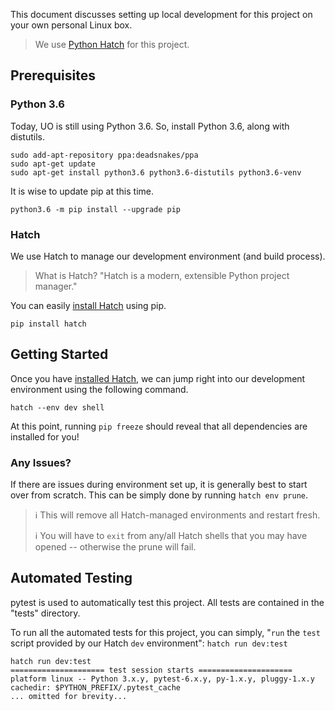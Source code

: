 This document discusses setting up local development for this project on your own personal Linux box. 

> We use [Python Hatch](https://hatch.pypa.io/latest/) for this project.

## Prerequisites

### Python 3.6

Today, UO is still using Python 3.6.
So, install Python 3.6, along with distutils.

    sudo add-apt-repository ppa:deadsnakes/ppa
    sudo apt-get update
    sudo apt-get install python3.6 python3.6-distutils python3.6-venv

It is wise to update pip at this time.

    python3.6 -m pip install --upgrade pip

### Hatch

We use Hatch to manage our development environment (and build process).

> What is Hatch? "Hatch is a modern, extensible Python project manager."

You can easily [install Hatch](https://hatch.pypa.io/latest/install/) using pip.

    pip install hatch

## Getting Started

Once you have [installed Hatch](#hatch), we can jump right into our development environment using the following command.

    hatch --env dev shell

At this point, running `pip freeze` should reveal that all dependencies are installed for you!

### Any Issues?

If there are issues during environment set up, it is generally best to start over from scratch.
This can be simply done by running `hatch env prune`.

> ℹ This will remove all Hatch-managed environments and restart fresh.
> 
> ℹ You will have to `exit` from any/all Hatch shells that you may have opened -- otherwise the prune will fail.


## Automated Testing

pytest is used to automatically test this project.
All tests are contained in the "tests" directory.

To run all the automated tests for this project, you can simply, "`run` the `test` script provided by our Hatch `dev` environment":  `hatch run dev:test`

    hatch run dev:test
    ===================== test session starts =====================
    platform linux -- Python 3.x.y, pytest-6.x.y, py-1.x.y, pluggy-1.x.y
    cachedir: $PYTHON_PREFIX/.pytest_cache
    ... omitted for brevity...

